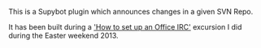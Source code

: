 This is a Supybot plugin which announces changes in a given SVN Repo.

It has been built during a ['How to set up an Office IRC'](http://yetiblog1337.wordpress.com/category/irc/) excursion I did during the Easter weekend 2013.